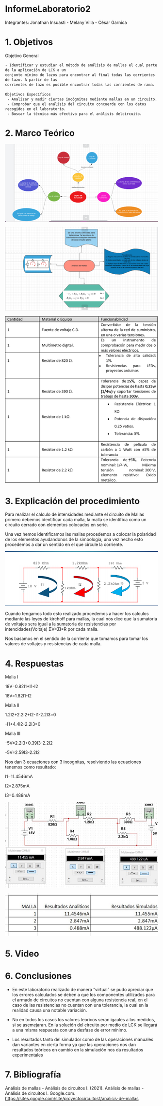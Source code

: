 # InformeLaboratorio2

Integrantes: Jonathan Insuasti - Melany  Villa - César Garnica 

# 1. Objetivos 

Objetivo General
     
    - Identificar y estudiar el método de análisis de mallas el cual parte de la aplicación de LCK a un 
    conjunto mínimo de lazos para encontrar al final todas las corrientes de lazo. A partir de las 
    corrientes de lazo es posible encontrar todas las corrientes de rama.      
    
    Objetivos Específicos
     - Analizar y medir ciertas incógnitas mediante mallas en un circuito.
     - Comprobar que el análisis del circuito concuerde con los datos recogidos en el laboratorio.
     - Buscar la técnica más efectiva para el análisis delcircuito.


# 2. Marco Teórico

![](https://github.com/mjvilla1/ImagenesLab2/blob/main/Mapa%20Leyes%20de%20Kirchhoff.PNG)

![](https://github.com/mjvilla1/ImagenesLab2/blob/main/Mapa%20Analisis%20de%20Mallas.PNG)

![](https://github.com/mjvilla1/ImagenesLab2/blob/main/Materiales.Mallas.PNG)

# 3. Explicación  del procedimiento

Para realizar el calculo de intensidades mediante el circuito de Mallas primero debemos identificar cada malla, la malla se identifica como un circuito cerrado con elementos colocados en serie.

Una vez hemos identificamos las mallas procedemos a colocar la polaridad de los elementos ayudandonos de la simbologia, una vez hecho esto procedemos a dar un sentido en el que circule la corriente.

![](https://github.com/mjvilla1/ImagenesLab2/blob/main/Direccion%20de%20las%20corrientes.PNG)

Cuando tengamos todo esto realizado procedemos a hacer los calculos mediante las leyes de kirchoff para mallas, la cual nos dice que la sumatoria de voltajes sera igual a la sumatoria de resistencias por intencidades(Voltaje) ΣV=ΣI*R por cada malla.

Nos basamos en el sentido de la corriente que tomamos para tomar los valores de voltajes y resistencias de cada malla.

#  4. Respuestas 

Malla I

18V=0.82I1+I1-I2

18V=1.82I1-I2

Malla II

1.2I2+2.2I2+I2-I1-2.2I3=0

-I1+4.4I2-2.2I3=0

Malla III

-5V=2.2I3+0.39I3-2.2I2

-5V=2.59I3-2.2I2

Nos dan 3 ecuaciones con 3 incognitas, resolviendo las ecuaciones tenemos como resultado:

I1=11.4546mA

I2=2.875mA

I3=0.488mA

![](https://github.com/mjvilla1/ImagenesLab2/blob/main/Resultados%20medidos.jpeg)

![](https://github.com/mjvilla1/ImagenesLab2/blob/main/Resultados.jpeg)

# 5. Video


# 6. Conclusiones

- En este laboratorio realizado de manera “virtual” se pudo apreciar que los errores calculados se deben a que los componentes utilizados
 para el armado de circuitos no cuentan con alguna resistencia real, en el caso de las resistencias no cuentan con una tolerancia, 
 la cual en la realidad causa una notable variación.
 
 - No en todos los casos los valores teoricos seran igaules a los medidos, si se asemejaran. En la solución del circuito por medio 
 de LCK se llegará a una misma respuesta con una desfase de error mínimo.
 
-  Los resultados tanto del simulador como de las operaciones manuales dan variantes en cierta forma ya que las operaciones nos dan resultados teóricos en cambio en la simulación nos da resultados experimentales


# 7. Bibliografía 

Análisis de mallas - Análisis de circuitos I. (2021). Análisis de mallas - Análisis de circuitos I. Google.com. https://sites.google.com/site/proyectocircuitos1/analisis-de-mallas
